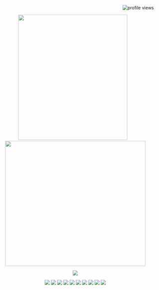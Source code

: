 
<p align="right">
  <img src="https://komarev.com/ghpvc/?username=Developer-Duck&label=Profile%20views&color=0e75b6&style=flat" alt="profile views" />
</p>

<p align="center" >
  <img src="https://github-readme-stats.vercel.app/api/top-langs/?username=Developer-Duck&layout=compact&langs_count=8&theme=tokyonight" 
       style="height: 400px; width: 350px;" />
  &nbsp;&nbsp;&nbsp;
  <img src="https://github-readme-stats.vercel.app/api?username=Developer-Duck&show_icons=true&theme=tokyonight" 
       style="height: 400px; width: 450px;" />
</p>
<p align="center" margin="0 10">
  <img src="https://github-readme-activity-graph.vercel.app/graph?username=Developer-Duck&theme=tokyo-night&area=true" />
</p>

<p align="center">
  <img src="https://img.shields.io/badge/HTML5-E34F26?style=for-the-badge&logo=html5&logoColor=white"/>
  <img src="https://img.shields.io/badge/CSS3-1572B6?style=for-the-badge&logo=css3&logoColor=white"/>
  <img src="https://img.shields.io/badge/JavaScript-F7DF1E?style=for-the-badge&logo=javascript&logoColor=black"/>
  <img src="https://img.shields.io/badge/React-20232A?style=for-the-badge&logo=react&logoColor=61DAFB"/>
  <img src="https://img.shields.io/badge/Python-3776AB?style=for-the-badge&logo=python&logoColor=white"/>
  <img src="https://img.shields.io/badge/OpenCV-5C3EE8?style=for-the-badge&logo=opencv&logoColor=white"/>
  <img src="https://img.shields.io/badge/YOLO-000000?style=for-the-badge&logoColor=white"/>
  <img src="https://img.shields.io/badge/PyQt5-41CD52?style=for-the-badge&logo=qt&logoColor=white"/>
  <img src="https://img.shields.io/badge/WPF-512BD4?style=for-the-badge&logo=.net&logoColor=white"/>
  <img src="https://img.shields.io/badge/C%23-239120?style=for-the-badge&logo=c-sharp&logoColor=white"/>
</p>
